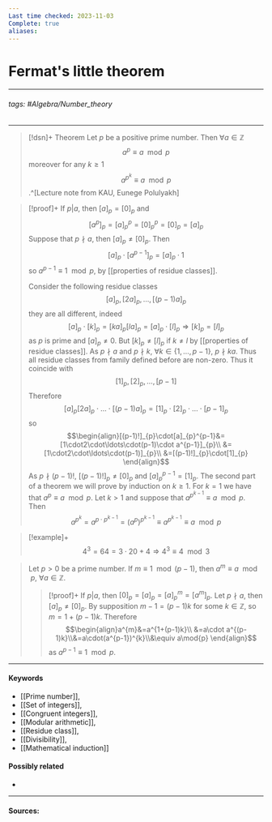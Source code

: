 ```yaml
---
Last time checked: 2023-11-03
Complete: true
aliases:
---
```

# Fermat's little theorem
***
###### tags: #Algebra/Number_theory 
***
>[!dsn]+ Theorem
>Let $p$ be a positive prime number. Then $\forall a\in\mathbb{Z}$
>$$a^{p}\equiv a\mod{p}$$
>moreover for any $k\ge1$
>$$a^{p^{k}}\equiv a\mod{p}$$
>.^[Lecture note from KAU, Eunege Polulyakh]

>[!proof]+
>If $p|a$, then $[a]_{p}=[0]_{p}$ and
>$$[a^{p}]_{p}=[a]_{p}^{p}=[0]_{p}^{p}=[0]_{p}=[a]_{p}$$
>Suppose that $p\nmid a$, then $[a]_{p}\ne[0]_{p}$. Then
>$$[a]_{p}\cdot[a^{p-1}]_{p}=[a]_{p}\cdot 1$$
>so $a^{p-1}\equiv 1\mod{p}$, by [[properties of residue classes]].
>
>Consider the following residue classes
>$$[a]_{p},[2a]_{p},\dots,[(p-1)a]_{p}$$
>they are all different, indeed
>$$[a]_{p}\cdot[k]_{p}=[ka]_{p}[la]_{p}=[a]_{p}\cdot[l]_{p}\Rightarrow [k]_{p}=[l]_{p}$$
>as $p$ is prime and $[a]_{p}\ne0$. But $[k]_{p}\ne[l]_{p}$ if $k\ne l$ by [[properties of residue classes]].
>As $p\nmid a$ and $p\nmid k$, $\forall k\in\{1,\dots,p-1\}$, $p\nmid ka$. Thus all residue classes from family defined before are non-zero.
>Thus it coincide with 
>$$[1]_{p},[2]_{p},\dots,[p-1]$$
>Therefore
>$$[a]_{p}[2a]_{p}\cdot\ldots\cdot[(p-1)a]_{p}=[1]_{p}\cdot[2]_{p}\cdot\ldots\cdot[p-1]_{p}$$
>so
>$$\begin{align}[(p-1)!]_{p}\cdot[a]_{p}^{p-1}&=[1\cdot2\cdot\ldots\cdot(p-1)\cdot a^{p-1}]_{p}\\ &=[1\cdot2\cdot\ldots\cdot(p-1)]_{p}\\ &=[(p-1)!]_{p}\cdot[1]_{p} \end{align}$$
>As $p\nmid(p-1)!$, $[(p-1)!]_{p}\ne[0]_{p}$ and $[a]_{p}^{p-1}=[1]_{p}$.
>The second part of a theorem we will prove by induction on $k\ge1$.
>For $k=1$ we have that $a^{p}\equiv a\mod{p}$.
>Let $k>1$ and suppose that $a^{p^{k-1}}\equiv a\mod{p}$. Then
>$$a^{p^{k}}=a^{p\cdot p^{k-1}}=(a^{p})^{p^{k-1}}\equiv a^{p^{k-1}}\equiv a\mod{p}$$

>[!example]+ 
>$$4^{3}=64=3\cdot20+4\Rightarrow 4^{3}\equiv 4\mod{3}$$

>Let $p>0$ be a prime number. If $m\equiv 1\mod{(p-1)}$, then $a^{m}\equiv a\mod{p}$, $\forall a\in\mathbb{Z}$.
>
>>[!proof]+
>>If $p|a$, then $[0]_{p}=[a]_{p}=[a]_{p}^{m}=[a^{m}]_{p}$. Let $p\nmid a$, then $[a]_{p}\ne[0]_{p}$. By supposition $m-1=(p-1)k$ for some $k\in\mathbb{Z}$, so $m=1+(p-1)k$. Therefore
>>$$\begin{align}a^{m}&=a^{1+(p-1)k}\\ &=a\cdot a^{(p-1)k}\\&=a\cdot(a^{p-1})^{k}\\&\equiv a\mod{p} \end{align}$$
>>as $a^{p-1}\equiv1\mod{p}$.

***
#### Keywords
- [[Prime number]],
- [[Set of integers]],
- [[Congruent integers]],
- [[Modular arithmetic]],
- [[Residue class]],
- [[Divisibility]],
- [[Mathematical induction]]
#### Possibly related
- 
***
#### Sources: